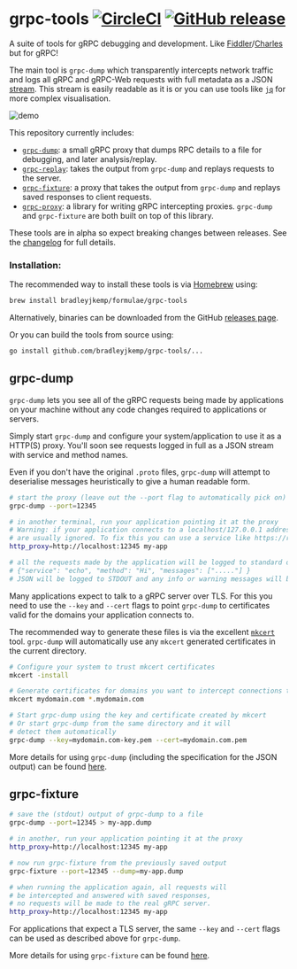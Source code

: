 # grpc-tools [![CircleCI](https://circleci.com/gh/bradleyjkemp/grpc-tools/tree/master.svg?style=svg)](https://circleci.com/gh/bradleyjkemp/grpc-tools/tree/master) [![GitHub release](https://img.shields.io/github/release/bradleyjkemp/grpc-tools.svg)](https://github.com/bradleyjkemp/grpc-tools/releases/latest)

A suite of tools for gRPC debugging and development. Like [Fiddler](https://www.telerik.com/fiddler)/[Charles](https://www.charlesproxy.com/) but for gRPC!

The main tool is `grpc-dump` which transparently intercepts network traffic and logs all gRPC and gRPC-Web requests with full metadata as a JSON [stream](grpc-dump/README.md#JSON-stream-output). This stream is easily readable as it is or you can use tools like [`jq`](https://stedolan.github.io/jq/) for more complex visualisation.

![demo](demo.svg "Simple grpc-dump demo")

This repository currently includes:
* [`grpc-dump`](#grpc-dump): a small gRPC proxy that dumps RPC details to a file for debugging, and later analysis/replay.
* [`grpc-replay`](grpc-replay): takes the output from `grpc-dump` and replays requests to the server.
* [`grpc-fixture`](#grpc-fixture): a proxy that takes the output from `grpc-dump` and replays saved responses to client requests.
* [`grpc-proxy`](grpc-proxy): a library for writing gRPC intercepting proxies. `grpc-dump` and `grpc-fixture` are both built on top of this library.

These tools are in alpha so expect breaking changes between releases. See the [changelog](CHANGELOG.md) for full details.

### Installation:
The recommended way to install these tools is via [Homebrew](https://brew.sh/) using:
```bash
brew install bradleyjkemp/formulae/grpc-tools
```

Alternatively, binaries can be downloaded from the GitHub [releases page](https://github.com/bradleyjkemp/grpc-tools/releases/latest).

Or you can build the tools from source using:
```bash
go install github.com/bradleyjkemp/grpc-tools/...
```

## grpc-dump

`grpc-dump` lets you see all of the gRPC requests being made by applications on your machine without any code changes required to applications or servers.

Simply start `grpc-dump` and configure your system/application to use it as a HTTP(S) proxy. You'll soon see requests logged in full as a JSON stream with service and method names.

Even if you don't have the original `.proto` files, `grpc-dump` will attempt to deserialise messages heuristically to give a human readable form.
```bash
# start the proxy (leave out the --port flag to automatically pick on)
grpc-dump --port=12345

# in another terminal, run your application pointing it at the proxy
# Warning: if your application connects to a localhost/127.0.0.1 address then proxy settings
# are usually ignored. To fix this you can use a service like https://readme.localtest.me
http_proxy=http://localhost:12345 my-app

# all the requests made by the application will be logged to standard output in the grpc-dump window e.g.
# {"service": "echo", "method": "Hi", "messages": ["....."] }
# JSON will be logged to STDOUT and any info or warning messages will be logged to STDERR
```

Many applications expect to talk to a gRPC server over TLS. For this you need to use the `--key` and `--cert` flags to point `grpc-dump` to certificates valid for the domains your application connects to.

The recommended way to generate these files is via the excellent [`mkcert`](https://github.com/FiloSottile/mkcert) tool. `grpc-dump` will automatically use any `mkcert` generated certificates in the current directory.
```bash
# Configure your system to trust mkcert certificates
mkcert -install

# Generate certificates for domains you want to intercept connections to
mkcert mydomain.com *.mydomain.com

# Start grpc-dump using the key and certificate created by mkcert
# Or start grpc-dump from the same directory and it will
# detect them automatically
grpc-dump --key=mydomain.com-key.pem --cert=mydomain.com.pem
```

More details for using `grpc-dump` (including the specification for the JSON output) can be found [here](grpc-dump/README.md).

## grpc-fixture

```bash
# save the (stdout) output of grpc-dump to a file
grpc-dump --port=12345 > my-app.dump

# in another, run your application pointing it at the proxy
http_proxy=http://localhost:12345 my-app

# now run grpc-fixture from the previously saved output
grpc-fixture --port=12345 --dump=my-app.dump

# when running the application again, all requests will
# be intercepted and answered with saved responses,
# no requests will be made to the real gRPC server.
http_proxy=http://localhost:12345 my-app
```

For applications that expect a TLS server, the same `--key` and `--cert` flags can be used as described above for `grpc-dump`.

More details for using `grpc-fixture` can be found [here](grpc-fixture/README.md).
